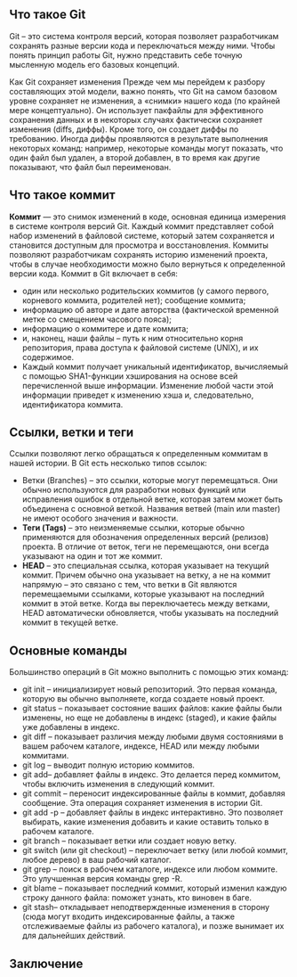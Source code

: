 ## Что такое Git
Git – это система контроля версий, которая позволяет разработчикам сохранять разные версии кода и переключаться между ними. Чтобы понять принцип работы Git, нужно представить себе точную мысленную модель его базовых концепций.

Как Git сохраняет изменения
Прежде чем мы перейдем к разбору составляющих этой модели, важно понять, что Git на самом базовом уровне сохраняет не изменения, а «снимки» нашего кода (по крайней мере концептуально). Он использует пакфайлы для эффективного сохранения данных и в некоторых случаях фактически сохраняет изменения (diffs, диффы). Кроме того, он создает диффы по требованию. Иногда диффы проявляются в результате выполнения некоторых команд: например, некоторые команды могут показать, что один файл был удален, а второй добавлен, в то время как другие показывают, что файл был переименован.

## Что такое коммит
**Коммит** — это снимок изменений в коде, основная единица измерения в системе контроля версий Git. Каждый коммит представляет собой набор изменений в файловой системе, который затем сохраняется и становится доступным для просмотра и восстановления. Коммиты позволяют разработчикам сохранять историю изменений проекта, чтобы в случае необходимости можно было вернуться к определенной версии кода. Коммит в Git включает в себя:

 * один или несколько родительских коммитов (у самого первого, корневого коммита, родителей нет);
сообщение коммита;
* информацию об авторе и дате авторства (фактической временной метке со смещением часового пояса);
* информацию о коммитере и дате коммита;
* и, наконец, наши файлы – путь к ним относительно корня репозитория, права доступа к файловой системе (UNIX), и их содержимое.
* Каждый коммит получает уникальный идентификатор, вычисляемый с помощью SHA1-функции хэширования на основе всей перечисленной выше информации. Изменение любой части этой информации приведет к изменению хэша и, следовательно, идентификатора коммита.

## Ссылки, ветки и теги
 Ссылки позволяют легко обращаться к определенным коммитам в нашей истории. В Git есть несколько типов ссылок:

* Ветки (Branches) – это ссылки, которые могут перемещаться. Они обычно используются для разработки новых функций или исправления ошибок в отдельной ветке, которая затем может быть объединена с основной веткой. Названия ветвей (main или master) не имеют особого значения и важности.
* **Теги (Tags)** – это неизменяемые ссылки, которые обычно применяются для обозначения определенных версий (релизов) проекта. В отличие от веток, теги не перемещаются, они всегда указывают на один и тот же коммит.
* **HEAD** – это специальная ссылка, которая указывает на текущий коммит. Причем обычно она указывает на ветку, а не на коммит напрямую – это связано с тем, что ветки в Git являются перемещаемыми ссылками, которые указывают на последний коммит в этой ветке. Когда вы переключаетесь между ветками, HEAD автоматически обновляется, чтобы указывать на последний коммит в текущей ветке.

## Основные команды
Большинство операций в Git можно выполнить с помощью этих команд:

* git init – инициализирует новый репозиторий. Это первая команда, которую вы обычно выполняете, когда создаете новый проект.
* git status – показывает состояние ваших файлов: какие файлы были изменены, но еще не добавлены в индекс (staged), и какие файлы уже добавлены в индекс.
* git diff – показывает различия между любыми двумя состояниями в вашем рабочем каталоге, индексе, HEAD или между любыми коммитами.
* git log – выводит полную историю коммитов.
* git add– добавляет файлы в индекс. Это делается перед коммитом, чтобы включить изменения в следующий коммит.
* git commit – переносит индексированные файлы в коммит, добавляя сообщение. Эта операция сохраняет изменения в истории Git.
* git add -p – добавляет файлы в индекс интерактивно. Это позволяет выбирать, какие изменения добавить и какие оставить только в рабочем каталоге.
* git branch – показывает ветки или создает новую ветку.
* git switch (или git checkout) – переключает ветку (или любой коммит, любое дерево) в ваш рабочий каталог.
* git grep – поиск в рабочем каталоге, индексе или любом коммите. Это улучшенная версия команды grep -R.
* git blame – показывает последний коммит, который изменил каждую строку данного файла: поможет узнать, кто виновен в баге.
* git stash– откладывает неподтвержденные изменения в сторону (сюда могут входить индексированные файлы, а также отслеживаемые файлы из рабочего каталога), и позже вынимает их для дальнейших действий.
## Заключение
